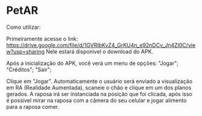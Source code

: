 # PetAR
Como utilizar:

Primeiramente acesse o link: https://drive.google.com/file/d/1GVRIbKvZ4_GrKU4n_e92nDCv_Jn4Zl0C/view?usp=sharing
Nele estará disponivel o download do APK.

Após a inicialização do APK, você verá um menu de opções:
"Jogar";
"Créditos";
"Sair";

Clique em "Jogar". Automaticamente o usuário será enviado a visualização em RA (Realidade Aumentada), scaneie o chão e clique em um dos planos gerados. 
A raposa irá ser instanciada na posição que foi clicada, após isso é possivel mirar na raposa com a câmera do seu celular e jogar alimento para a raposa comer.
